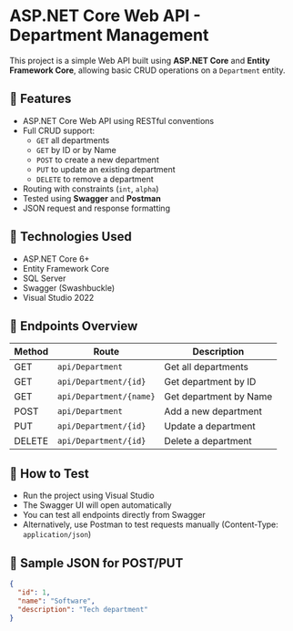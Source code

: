 # ASP.NET Core Web API - Department Management

This project is a simple Web API built using **ASP.NET Core** and **Entity Framework Core**, allowing basic CRUD operations on a `Department` entity.

## 🎯 Features

- ASP.NET Core Web API using RESTful conventions
- Full CRUD support:
  - `GET` all departments
  - `GET` by ID or by Name
  - `POST` to create a new department
  - `PUT` to update an existing department
  - `DELETE` to remove a department
- Routing with constraints (`int`, `alpha`)
- Tested using **Swagger** and **Postman**
- JSON request and response formatting

## 🔧 Technologies Used

- ASP.NET Core 6+
- Entity Framework Core
- SQL Server
- Swagger (Swashbuckle)
- Visual Studio 2022

## 📁 Endpoints Overview

| Method | Route                        | Description                |
|--------|------------------------------|----------------------------|
| GET    | `api/Department`             | Get all departments        |
| GET    | `api/Department/{id}`        | Get department by ID       |
| GET    | `api/Department/{name}`      | Get department by Name     |
| POST   | `api/Department`             | Add a new department       |
| PUT    | `api/Department/{id}`        | Update a department        |
| DELETE | `api/Department/{id}`        | Delete a department        |

## 🧪 How to Test

- Run the project using Visual Studio
- The Swagger UI will open automatically
- You can test all endpoints directly from Swagger
- Alternatively, use Postman to test requests manually (Content-Type: `application/json`)

## 📌 Sample JSON for POST/PUT

```json
{
  "id": 1,
  "name": "Software",
  "description": "Tech department"
}
